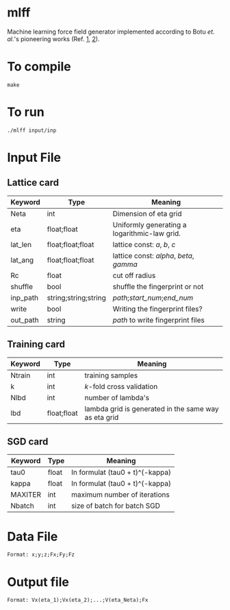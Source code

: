 # mlff
Machine learning force field generator implemented according to Botu _et. al._'s pioneering works (Ref. [1](http://onlinelibrary.wiley.com/doi/10.1002/qua.24836/abstract), [2](http://journals.aps.org/prb/abstract/10.1103/PhysRevB.92.094306)).

# To compile
	make

# To run
	./mlff input/inp

# Input File

Lattice card
----------------------
|	Keyword	|	Type	|	Meaning	|
|---	|---		|---			|
|	Neta|	 int		|	Dimension of eta grid	|
|	eta	|	float;float	|	Uniformly generating a logarithmic-law grid.	|
|	lat_len	|	float;float;float	|	lattice const: _a_, _b_, _c_	|
|	lat_ang	|	float;float;float	|	lattice const: _alpha_, _beta_, _gamma_	|
|	Rc	|	float	|	cut off radius	|
|	shuffle	|	bool	|	shuffle the fingerprint or not	|
|	inp_path	|	string;string;string	|	_path_;_start_num_;_end_num_	|
|	write	|	bool	|	Writing the fingerprint files?	|
|	out_path	|	string	|	_path_ to write fingerprint files	|

Training card
--------------------------
|	Keyword	|	Type	|	Meaning	|
|---			|---		|---			|
|	Ntrain	|	int		|	training samples	|
|	k				|	int		|	_k_-fold cross validation	|
|	Nlbd		|	int		|	number of lambda's	|
|	lbd			|	float;float	|	lambda grid is generated in the same way as eta grid	|
	

SGD card
--------------------------
|	Keyword	|	Type	|	Meaning	|
|---			|---		|---			|
|	tau0		|	float	|	In formulat (tau0 + t)^(-kappa)	|
|	kappa		|	float	|	In formulat (tau0 + t)^(-kappa)	|
|	MAXITER	|	int		|	maximum number of iterations		|
|	Nbatch	|	int		|	size of batch for batch SGD			|

# Data File
	Format: x;y;z;Fx;Fy;Fz

# Output file
	Format: Vx(eta_1);Vx(eta_2);...;V(eta_Neta);Fx
